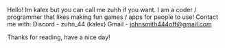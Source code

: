 Hello! Im kalex but you can call me zuhh if you want. I am a coder / programmer that likes making fun games / apps for people to use!
Contact me with:
Discord - zuhn_44 (kalex)
Gmail - johnsmith444off@gmail.com

Thanks for reading, have a nice day!

